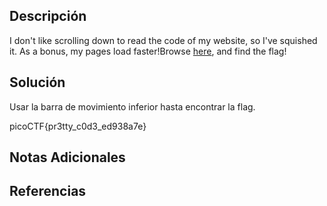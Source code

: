 ## Descripción 
I don't like scrolling down to read the code of my website, so I've squished it. As a bonus, my pages load faster!Browse [here](http://titan.picoctf.net:53130/), and find the flag!
## Solución
Usar la barra de movimiento inferior hasta encontrar la flag.

picoCTF{pr3tty_c0d3_ed938a7e}
## Notas Adicionales 
## Referencias